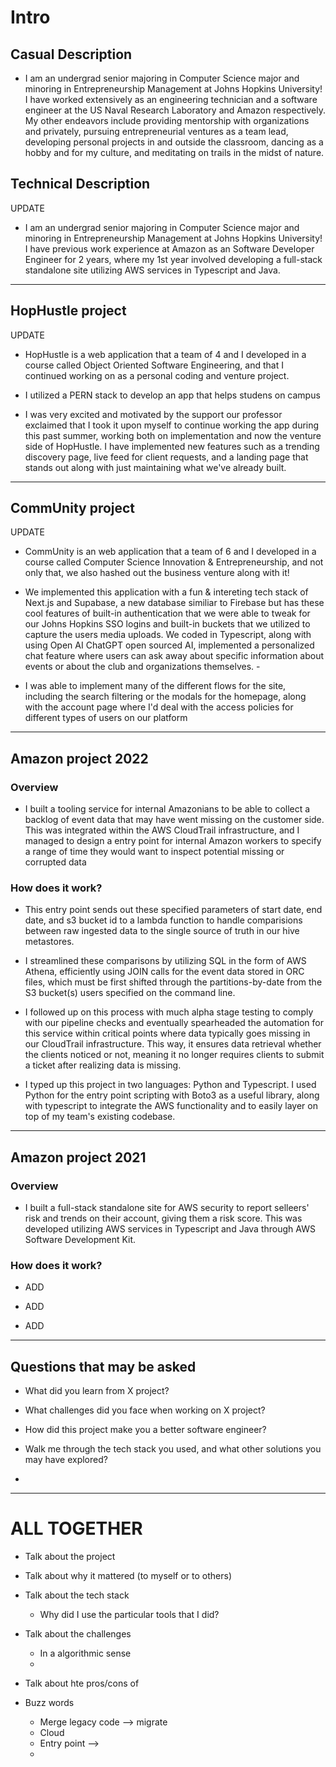 # Intro


## Casual Description

- I am an undergrad senior majoring in Computer Science major and minoring in Entrepreneurship Management at Johns Hopkins University! I have worked extensively as an engineering technician and a software engineer at the US Naval Research Laboratory and Amazon respectively. My other endeavors include providing mentorship with organizations and privately, pursuing entrepreneurial ventures as a team lead, developing personal projects in and outside the classroom, dancing as a hobby and for my culture, and meditating on trails in the midst of nature.


## Technical Description

UPDATE

- I am an undergrad senior majoring in Computer Science major and minoring in Entrepreneurship Management at Johns Hopkins University! I have previous work experience at Amazon as an Software Developer Engineer for 2 years, where my 1st year involved developing a full-stack standalone site utilizing AWS services in Typescript and Java.


----------------------------------------------------------------------------------------------------------------------------------------------------------------------------------------------------------------------------------------


## HopHustle project

UPDATE

- HopHustle is a web application that a team of 4 and I developed in a course called Object Oriented Software Engineering, and that I continued working on as a personal coding and venture project.

- I utilized a PERN stack to develop an app that helps studens on campus

- I was very excited and motivated by the support our professor exclaimed that I took it upon myself to continue working the app during this past summer, working both on implementation and now the venture side of HopHustle. I have implemented new features such as a trending discovery page, live feed for client requests, and a landing page that stands out along with just maintaining what we've already built.


----------------------------------------------------------------------------------------------------------------------------------------------------------------------------------------------------------------------------------------
## CommUnity project

UPDATE

- CommUnity is an web application that a team of 6 and I developed in a course called Computer Science Innovation & Entrepreneurship, and not only that, we also hashed out the business venture along with it!

- We implemented this application with a fun & intereting tech stack of Next.js and Supabase, a new database similiar to Firebase but has these cool features of built-in authentication that we were able to tweak for our Johns Hopkins SSO logins and built-in buckets that we utilized to capture the users media uploads. We coded in Typescript, along with using Open AI ChatGPT open sourced AI, implemented a personalized chat feature where users can ask away about specific information about events or about the club and organizations themselves. -

- I was able to implement many of the different flows for the site, including the search filtering or the modals for the homepage, along with the account page where I'd deal with the access policies for different types of users on our platform

----------------------------------------------------------------------------------------------------------------------------------------------------------------------------------------------------------------------------------------


## Amazon project 2022

### Overview
- I built a tooling service for internal Amazonians to be able to collect a backlog of event data that may have went missing on the customer side. This was integrated within the AWS CloudTrail infrastructure, and
I managed to design a entry point for internal Amazon workers to specify a range of time they would want to inspect potential missing or corrupted data


### How does it work?
- This entry point sends out these specified parameters of start date, end date, and s3 bucket id to a lambda function to handle comparisions between raw ingested data to the single source of truth
in our hive metastores. 

- I streamlined these comparisons by utilizing SQL in the form of AWS Athena, efficiently using JOIN calls for the event data stored in ORC files, which must be first shifted through 
the partitions-by-date from the S3 bucket(s) users specified on the command line. 

- I followed up on this process with much alpha stage testing to comply with our pipeline checks and eventually spearheaded the automation for this
service within critical points where data typically goes missing in our CloudTrail infrastructure. This way, it ensures data retrieval whether the clients noticed or not, meaning it no longer requires clients to submit a ticket after realizing data is missing.

- I typed up this project in two languages: Python and Typescript. I used Python for the entry point scripting with Boto3 as a useful library, along with typescript to integrate the AWS functionality and to easily layer on top of my team's existing codebase.

----------------------------------------------------------------------------------------------------------------------------------------------------------------------------------------------------------------------------------------
## Amazon project 2021

### Overview
- I built a full-stack standalone site for AWS security to report selleers' risk and trends on their account, giving them a risk score. This was developed utilizing AWS services in Typescript and Java through AWS Software Development Kit.


### How does it work?
- ADD

- ADD

- ADD




----------------------------------------------------------------------------------------------------------------------------------------------------------------------------------------------------------------------------------------

## Questions that may be asked 

- What did you learn from X project?

- What challenges did you face when working on X project?

- How did this project make you a better software engineer?

- Walk me through the tech stack you used, and what other solutions you may have explored?

- 



----------------------------------------------------------------------------------------------------------------------------------------------------------------------------------------------------------------------------------------

# ALL TOGETHER

- Talk about the project
- Talk about why it mattered (to myself or to others)

- Talk about the tech stack
  - Why did I use the particular tools that I did?


- Talk about the challenges
  - In a algorithmic sense
  -  

- Talk about hte pros/cons of 



- Buzz words
  - Merge legacy code --> migrate
  - Cloud 
  - Entry point -->
  - 
